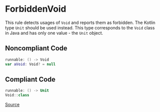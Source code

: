 # ForbiddenVoid

This rule detects usages of `Void` and reports them as forbidden.
The Kotlin type `Unit` should be used instead. This type corresponds to the `Void` class in Java
and has only one value - the `Unit` object.

## Noncompliant Code

```kotlin
runnable: () -> Void
var aVoid: Void? = null
```
## Compliant Code

```kotlin
runnable: () -> Unit
Void::class
```

[Source](https://detekt.dev/docs/rules/style#forbiddenvoid)
